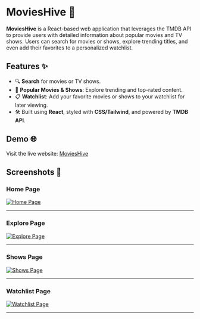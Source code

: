 # MoviesHive 🎥

**MoviesHive** is a React-based web application that leverages the TMDB API to provide users with detailed information about popular movies and TV shows. Users can search for movies or shows, explore trending titles, and even add their favorites to a personalized watchlist.

## Features ✨

- 🔍 **Search** for movies or TV shows.
- 🌟 **Popular Movies & Shows**: Explore trending and top-rated content.
- 📋 **Watchlist**: Add your favorite movies or shows to your watchlist for later viewing.
- 🛠️ Built using **React**, styled with **CSS/Tailwind**, and powered by **TMDB API**.

## Demo 🌐

Visit the live website: [MoviesHive](https://react-movie-website-six.vercel.app/)

## Screenshots 📸

### Home Page
[![Home Page](https://i.postimg.cc/bNMRPXR3/Screenshot-20241226-030614.png)](https://postimg.cc/kBQSNpzb)

---

### Explore Page
[![Explore Page](https://i.postimg.cc/zfYSLn6h/Screenshot-20241226-030637.png)](https://postimg.cc/BjN1k1qZ)

---

### Shows Page
[![Shows Page](https://i.postimg.cc/C55jyJB3/Screenshot-20241226-030724.png)](https://postimg.cc/5QcHLBmg)

---

### Watchlist Page
[![Watchlist Page](https://i.postimg.cc/T2NVj8Bf/Screenshot-20241226-030755.png)](https://postimg.cc/qgn60Fk5)

---
